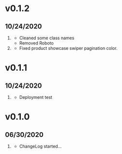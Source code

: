 # v0.1.2
##  10/24/2020

1. [](#improved)
    * Cleaned some class names
    * Removed Roboto
2. [](#bugfix)
	* Fixed product showcase swiper pagination color.  

# v0.1.1
##  10/24/2020

1. [](#new)
    * Deployment test

# v0.1.0
##  06/30/2020

1. [](#new)
    * ChangeLog started...
